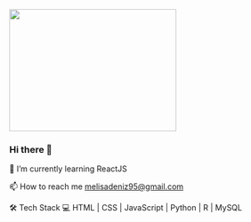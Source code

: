 <img src="https://media.giphy.com/media/iMJSCqtsi20V9xgpPu/giphy.gif" width="300" height="220">

### Hi there 👋

🌱 I’m currently learning ReactJS

📫 How to reach me melisadeniz95@gmail.com

🛠 Tech Stack 💻 HTML | CSS | JavaScript | Python | R | MySQL 

